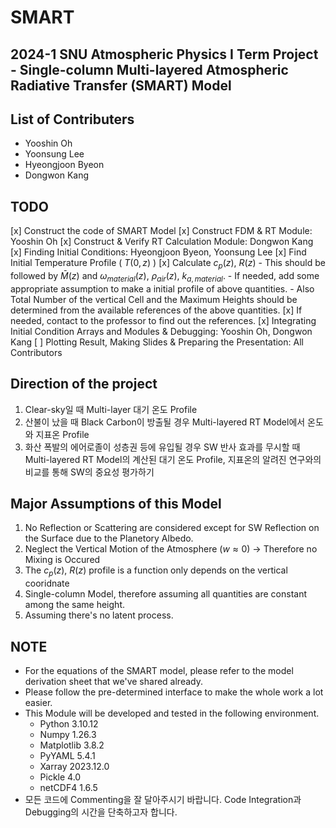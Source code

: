 # SMART
2024-1 SNU Atmospheric Physics I Term Project - Single-column Multi-layered Atmospheric Radiative Transfer (SMART) Model
---

## List of Contributers
- Yooshin Oh
- Yoonsung Lee
- Hyeongjoon Byeon
- Dongwon Kang

## TODO
[x] Construct the code of SMART Model 
	[x] Construct FDM & RT Module: Yooshin Oh
	[x] Construct & Verify RT Calculation Module: Dongwon Kang
[x] Finding Initial Conditions: Hyeongjoon Byeon, Yoonsung Lee
	[x] Find Initial Temperature Profile ( $T(0, z)$ )
	[x] Calculate $c_p(z)$, $R(z)$
		- This should be followed by $\bar{M}(z)$ and $\omega_{material}(z)$, $\rho_{air}(z)$, $k_{a, material}$.
		- If needed, add some appropriate assumption to make a initial profile of above quantities.
		- Also Total Number of the vertical Cell and the Maximum Heights should be determined from the available references of the above quantities.
	[x] If needed, contact to the professor to find out the references.
[x] Integrating Initial Condition Arrays and Modules & Debugging: Yooshin Oh, Dongwon Kang
[ ] Plotting Result, Making Slides & Preparing the Presentation: All Contributors

## Direction of the project
1. Clear-sky일 때 Multi-layer 대기 온도 Profile
2. 산불이 났을 때 Black Carbon이 방출될 경우 Multi-layered RT Model에서 온도와 지표온 Profile
3. 화산 폭발의 에어로졸이 성층권 등에 유입될 경우 SW 반사 효과를 무시할 때 Multi-layered RT Model의 계산된 대기 온도 Profile, 지표온의 알려진 연구와의 비교를 통해 SW의 중요성 평가하기

## Major Assumptions of this Model
1. No Reflection or Scattering are considered except for SW Reflection on the Surface due to the Planetory Albedo.
2. Neglect the Vertical Motion of the Atmosphere ($w \approx 0$) -> Therefore no Mixing is Occured
3. The $c_p(z)$, $R(z)$ profile is a function only depends on the vertical cooridnate
4. Single-column Model, therefore assuming all quantities are constant among the same height.
5. Assuming there's no latent process.

## NOTE
- For the equations of the SMART model, please refer to the model derivation sheet that we've shared already.
- Please follow the pre-determined interface to make the whole work a lot easier.
- This Module will be developed and tested in the following environment.
	- Python 3.10.12
	- Numpy 1.26.3
	- Matplotlib 3.8.2
	- PyYAML 5.4.1
	- Xarray 2023.12.0
	- Pickle 4.0
	- netCDF4 1.6.5
- 모든 코드에 Commenting을 잘 달아주시기 바랍니다. Code Integration과 Debugging의 시간을 단축하고자 합니다.
